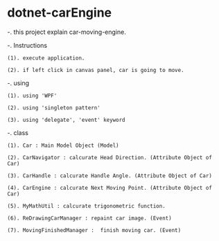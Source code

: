 # dotnet-carEngine

-. this project explain car-moving-engine.

-. Instructions

    (1). execute application.

    (2). if left click in canvas panel, car is going to move.

-. using

    (1). using 'WPF'

    (2). using 'singleton pattern'

    (3). using 'delegate', 'event' keyword

-. class

	(1). Car : Main Model Object (Model)
	
	(2). CarNavigator : calcurate Head Direction. (Attribute Object of Car)
	
	(3). CarHandle : calcurate Handle Angle. (Attribute Object of Car)
	
	(4). CarEngine : calcurate Next Moving Point. (Attribute Object of Car)
	
	(5). MyMathUtil : calcurate trigonometric function.
	
	(6). ReDrawingCarManager : repaint car image. (Event)
	
	(7). MovingFinishedManager :  finish moving car. (Event)
	
	
	
	
